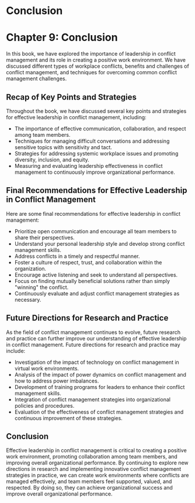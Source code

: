 # Conclusion

Chapter 9: Conclusion
=====================

In this book, we have explored the importance of leadership in conflict management and its role in creating a positive work environment. We have discussed different types of workplace conflicts, benefits and challenges of conflict management, and techniques for overcoming common conflict management challenges.

Recap of Key Points and Strategies
----------------------------------

Throughout the book, we have discussed several key points and strategies for effective leadership in conflict management, including:

* The importance of effective communication, collaboration, and respect among team members.
* Techniques for managing difficult conversations and addressing sensitive topics with sensitivity and tact.
* Strategies for addressing systemic workplace issues and promoting diversity, inclusion, and equity.
* Measuring and evaluating leadership effectiveness in conflict management to continuously improve organizational performance.

Final Recommendations for Effective Leadership in Conflict Management
---------------------------------------------------------------------

Here are some final recommendations for effective leadership in conflict management:

* Prioritize open communication and encourage all team members to share their perspectives.
* Understand your personal leadership style and develop strong conflict management skills.
* Address conflicts in a timely and respectful manner.
* Foster a culture of respect, trust, and collaboration within the organization.
* Encourage active listening and seek to understand all perspectives.
* Focus on finding mutually beneficial solutions rather than simply "winning" the conflict.
* Continuously evaluate and adjust conflict management strategies as necessary.

Future Directions for Research and Practice
-------------------------------------------

As the field of conflict management continues to evolve, future research and practice can further improve our understanding of effective leadership in conflict management. Future directions for research and practice may include:

* Investigation of the impact of technology on conflict management in virtual work environments.
* Analysis of the impact of power dynamics on conflict management and how to address power imbalances.
* Development of training programs for leaders to enhance their conflict management skills.
* Integration of conflict management strategies into organizational policies and procedures.
* Evaluation of the effectiveness of conflict management strategies and continuous improvement of these strategies.

Conclusion
----------

Effective leadership in conflict management is critical to creating a positive work environment, promoting collaboration among team members, and improving overall organizational performance. By continuing to explore new directions in research and implementing innovative conflict management strategies in practice, we can create work environments where conflicts are managed effectively, and team members feel supported, valued, and respected. By doing so, they can achieve organizational success and improve overall organizational performance.